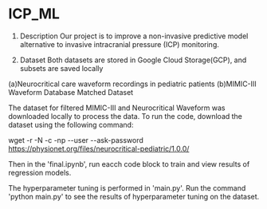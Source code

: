 # ICP_ML
1. Description
Our project is to improve a non-invasive predictive model alternative to invasive intracranial pressure (ICP) monitoring. 

2. Dataset
Both datasets are stored in Google Cloud Storage(GCP), and subsets are saved locally

(a)Neurocritical care waveform recordings in pediatric patients
(b)MIMIC-III Waveform Database Matched Dataset

The dataset for filtered MIMIC-III and Neurocritical Waveform was downloaded locally to process the data. 
To run the code, download the dataset using the following command:

wget -r -N -c -np --user <username> --ask-password https://physionet.org/files/neurocritical-pediatric/1.0.0/

Then in the 'final.ipynb', run eacch code block to train and view results of regression models.

The hyperparameter tuning is performed in 'main.py'. Run the command 'python main.py' to see the results of hyperparameter tuning on the dataset. 
